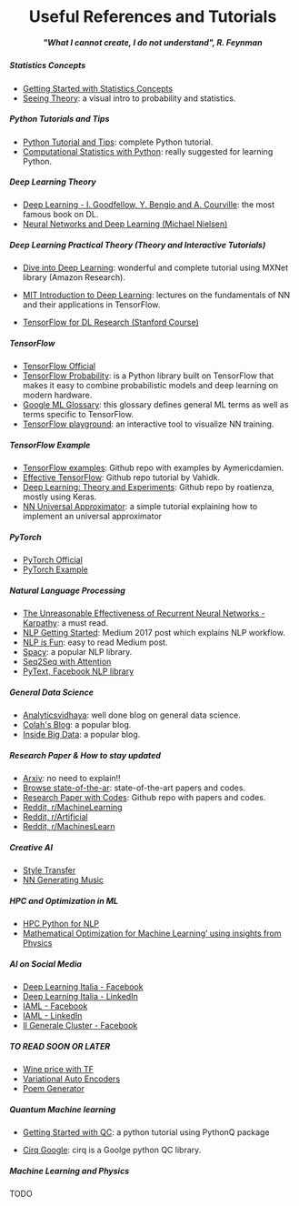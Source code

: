 <center> <h1>Useful References and Tutorials</h1> </center>


<center> <h5>"What I cannot create, I do not understand", R. Feynman</h5> </center>


##### Statistics Concepts

* [Getting Started with Statistics Concepts](http://www.statsoft.com/Textbook/Elementary-Statistics-Concepts/fbclid/IwAR2Wp--UwCXuoV0II1kvTwbZ2ZO6XGdVTgyXCd3-ZeRHE6Xr7YuQnkP0kRc)
* [Seeing Theory](https://seeing-theory.brown.edu/index.html?fbclid=IwAR3b_6MXRAGHj4hfnpqkOOwR_Ozhq0IL7XHZ2t0WmnVKyFRds4bZnoNlhD0#firstPage): a visual intro to probability and statistics.

##### Python Tutorials and Tips
* [Python Tutorial and Tips](https://www.techbeamers.com/python-tutorial-step-by-step/): complete Python tutorial.
* [Computational Statistics with Python](http://people.duke.edu/~ccc14/sta-663-2017/): really suggested for learning Python.


##### Deep Learning Theory

* [Deep Learning - I. Goodfellow, Y. Bengio and A. Courville](http://www.deeplearningbook.org): the most famous book on DL.
* [Neural Networks and Deep Learning (Michael Nielsen)](http://neuralnetworksanddeeplearning.com)

##### Deep Learning Practical Theory (Theory and Interactive Tutorials)

* [Dive into Deep Learning](http://d2l.ai/index.html): wonderful and complete tutorial using MXNet library (Amazon Research).

* [MIT Introduction to Deep Learning](https://medium.com/tensorflow/mit-introduction-to-deep-learning-4a6f8dde1f0c): lectures on the fundamentals of NN and their applications in TensorFlow.

* [TensorFlow for DL Research (Stanford Course)](https://web.stanford.edu/class/cs20si/2017/)

##### TensorFlow

* [TensorFlow Official](https://www.tensorflow.org)
* [TensorFlow Probability](https://medium.com/tensorflow/introducing-tensorflow-probability-dca4c304e245): is a Python library built on TensorFlow that makes it easy to combine probabilistic models and deep learning on modern hardware.
* [Google ML Glossary](https://developers.google.com/machine-learning/glossary/): this glossary defines general ML terms as well as terms specific to TensorFlow.
* [TensorFlow playground](http://playground.tensorflow.org/): an interactive tool to visualize NN training.

##### TensorFlow Example

* [TensorFlow examples](https://github.com/aymericdamien/TensorFlow-Examples): Github repo with examples by Aymericdamien.
* [Effective TensorFlow](https://github.com/vahidk/EffectiveTensorflow): Github repo tutorial by Vahidk.
* [Deep Learning: Theory and Experiments](https://github.com/roatienza/Deep-Learning-Experiments): Github repo by roatienza, mostly using Keras.
* [NN Universal Approximator](https://blog.metaflow.fr/tensorflow-howto-a-universal-approximator-inside-a-neural-net-bb034430b71e): a simple tutorial explaining how to implement an universal approximator

##### PyTorch

* [PyTorch Official](https://pytorch.org)
* [PyTorch Example](https://github.com/jcjohnson/pytorch-examples#pytorch-nn)


##### Natural Language Processing

* [The Unreasonable Effectiveness of Recurrent Neural Networks - Karpathy](http://karpathy.github.io/2015/05/21/rnn-effectiveness/): a must read.
* [NLP Getting Started](https://medium.com/@gon.esbuyo/get-started-with-nlp-part-i-d67ca26cc828): Medium 2017 post which explains NLP workflow.
* [NLP is Fun](https://medium.com/@ageitgey/natural-language-processing-is-fun-9a0bff37854e?fbclid=IwAR2v0anj5aUeQvwXVg6rmxG2EGrr3N76io6rUwV3GOXN_sp5PqiIz5fst6M): easy to read Medium post.
* [Spacy](https://spacy.io/): a popular NLP library.
* [Seq2Seq with Attention](https://guillaumegenthial.github.io/sequence-to-sequence.html)
* [PyText, Facebook NLP library](https://towardsdatascience.com/introducing-pytext-d8f404f1745)


##### General Data Science

* [Analyticsvidhaya](https://www.analyticsvidhya.com/blog/): well done blog on general data science.
* [Colah's Blog](http://colah.github.io/): a popular blog.
* [Inside Big Data](https://insidebigdata.com/): a popular blog.

##### Research Paper & How to stay updated

* [Arxiv](https://arxiv.org): no need to explain!!
* [Browse state-of-the-ar](https://paperswithcode.com/sota?fbclid=IwAR1M-rIbDSpathgGSB3-Aj4M76WAC-lmcer10jgaKV-VwR2cETpDEmCniIE): state-of-the-art papers and codes.
* [Research Paper with Codes](https://github.com/zziz/pwc?fbclid=IwAR1Pj8vLOwxWiuEKGHzCi7uOjbUOme3Isars_F7jKlzdDD6aOG8dTarKyeU): Github repo with papers and codes.
* [Reddit, r/MachineLearning](https://www.reddit.com/r/MachineLearning/)
* [Reddit, r/Artificial](https://www.reddit.com/r/artificial/)
* [Reddit, r/MachinesLearn](https://www.reddit.com/r/MachinesLearn/)


##### Creative AI

* [Style Transfer](https://thegradient.pub/how-ai-learned-to-be-creative/)
* [NN Generating Music](https://medium.com/artists-and-machine-intelligence/neural-nets-for-generating-music-f46dffac21c0)


##### HPC and Optimization in ML

* [HPC Python for NLP](https://medium.com/huggingface/100-times-faster-natural-language-processing-in-python-ee32033bdced)
* [Mathematical Optimization for Machine Learning’ using insights from Physics](https://medium.com/@animeshsk3/ranik-optimizer-mathematical-optimization-for-machine-learning-using-insights-from-physics-561e648d4a82)


##### AI on Social Media

* [Deep Learning Italia - Facebook](https://www.facebook.com/Deep-Learning-Italia-2111439285760266/)
* [Deep Learning Italia - LinkedIn](https://www.linkedin.com/company/deep-learning-italia/)
* [IAML - Facebook](https://www.facebook.com/machinelearningitalia/)
* [IAML - LinkedIn](https://www.linkedin.com/company/iaml/)
* [Il Generale Cluster - Facebook](https://www.facebook.com/ilGeneraleCluster/)

<!-- ##### Let's take a brake...
* [Midori Official](https://www.midori-world.com/#): is a sweet, bright green-coloured, muskmelon-flavored liqueur made by Suntory.
* [International Bar Association](https://www.ibanet.org/): IBA official. -->

##### TO READ SOON OR LATER

* [Wine price with TF](https://medium.com/tensorflow/predicting-the-price-of-wine-with-the-keras-functional-api-and-tensorflow-a95d1c2c1b03)
* [Variational Auto Encoders](https://becominghuman.ai/variational-autoencoders-for-new-fruits-with-keras-and-pytorch-6d0cfc4eeabd)
* [Poem Generator](https://www.analyticsvidhya.com/blog/2018/03/text-generation-using-python-nlp/)

##### Quantum Machine learning

* [Getting Started with QC](http://dataespresso.com/en/2018/07/22/Tutorial-Generating-random-numbers-with-a-quantum-computer-Python/): a python tutorial using PythonQ package

* [Cirq Google](https://cirq.readthedocs.io/en/latest/): cirq is a Goolge python QC library.


##### Machine Learning and Physics

TODO
<!--stackedit_data:
eyJoaXN0b3J5IjpbLTE5Nzc1MDE1MTFdfQ==
-->